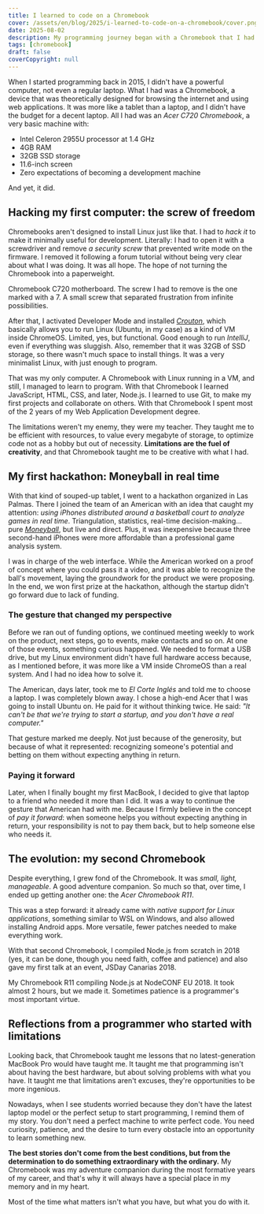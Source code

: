 ```yaml
---
title: I learned to code on a Chromebook
cover: /assets/en/blog/2025/i-learned-to-code-on-a-chromebook/cover.png
date: 2025-08-02
description: My programming journey began with a Chromebook that I had to hack to install Linux. Limitations are the fuel of creativity.
tags: [chromebook]
draft: false
coverCopyright: null
---
```


When I started programming back in 2015, I didn't have a powerful computer, not even a regular laptop. What I had was a Chromebook, a device that was theoretically designed for browsing the internet and using web applications. It was more like a tablet than a laptop, and I didn't have the budget for a decent laptop. All I had was an *Acer C720 Chromebook*, a very basic machine with:

- Intel Celeron 2955U processor at 1.4 GHz
- 4GB RAM
- 32GB SSD storage
- 11.6-inch screen
- Zero expectations of becoming a development machine

And yet, it did.

## Hacking my first computer: the screw of freedom

Chromebooks aren't designed to install Linux just like that. I had to *hack it* to make it minimally useful for development. Literally: I had to open it with a screwdriver and remove *a security screw* that prevented write mode on the firmware. I removed it following a forum tutorial without being very clear about what I was doing. It was all hope. The hope of not turning the Chromebook into a paperweight.

<img-caption src="/assets/blog/2025/i-learned-to-code-on-a-chromebook/c720-chromebook-board.png" alt="Chromebook C720 motherboard showing different screws and components. The screw I had to remove is marked with a 7">
Chromebook C720 motherboard. The screw I had to remove is the one marked with a 7. A small screw that separated frustration from infinite possibilities.
</img-caption>

After that, I activated Developer Mode and installed [*Crouton*](https://github.com/dnschneid/crouton), which basically allows you to run Linux (Ubuntu, in my case) as a kind of VM inside ChromeOS. Limited, yes, but functional. Good enough to run *IntelliJ*, even if everything was sluggish. Also, remember that it was 32GB of SSD storage, so there wasn't much space to install things. It was a very minimalist Linux, with just enough to program.

That was my only computer. A Chromebook with Linux running in a VM, and still, I managed to learn to program. With that Chromebook I learned JavaScript, HTML, CSS, and later, Node.js. I learned to use Git, to make my first projects and collaborate on others. With that Chromebook I spent most of the 2 years of my Web Application Development degree.

The limitations weren't my enemy, they were my teacher. They taught me to be efficient with resources, to value every megabyte of storage, to optimize code not as a hobby but out of necessity. **Limitations are the fuel of creativity**, and that Chromebook taught me to be creative with what I had.

## My first hackathon: Moneyball in real time

With that kind of souped-up tablet, I went to a hackathon organized in Las Palmas. There I joined the team of an American with an idea that caught my attention: *using iPhones distributed around a basketball court to analyze games in real time*. Triangulation, statistics, real-time decision-making... pure [*Moneyball*](https://en.wikipedia.org/wiki/Moneyball_(film)), but live and direct. Plus, it was inexpensive because three second-hand iPhones were more affordable than a professional game analysis system.

I was in charge of the web interface. While the American worked on a proof of concept where you could pass it a video, and it was able to recognize the ball's movement, laying the groundwork for the product we were proposing. In the end, we won first prize at the hackathon, although the startup didn't go forward due to lack of funding.

### The gesture that changed my perspective

Before we ran out of funding options, we continued meeting weekly to work on the product, next steps, go to events, make contacts and so on. At one of those events, something curious happened. We needed to format a USB drive, but my Linux environment didn't have full hardware access because, as I mentioned before, it was more like a VM inside ChromeOS than a real system. And I had no idea how to solve it.

The American, days later, took me to *El Corte Inglés* and told me to choose a laptop. I was completely blown away. I chose a high-end Acer that I was going to install Ubuntu on. He paid for it without thinking twice. He said: _"It can't be that we're trying to start a startup, and you don't have a real computer."_

That gesture marked me deeply. Not just because of the generosity, but because of what it represented: recognizing someone's potential and betting on them without expecting anything in return.

### Paying it forward

Later, when I finally bought my first MacBook, I decided to give that laptop to a friend who needed it more than I did. It was a way to continue the gesture that American had with me. Because I firmly believe in the concept of *pay it forward*: when someone helps you without expecting anything in return, your responsibility is not to pay them back, but to help someone else who needs it.

## The evolution: my second Chromebook

Despite everything, I grew fond of the Chromebook. It was *small, light, manageable*. A good adventure companion. So much so that, over time, I ended up getting another one: the *Acer Chromebook R11*.

This was a step forward: it already came with *native support for Linux applications*, something similar to WSL on Windows, and also allowed installing Android apps. More versatile, fewer patches needed to make everything work.

With that second Chromebook, I compiled Node.js from scratch in 2018 (yes, it can be done, though you need faith, coffee and patience) and also gave my first talk at an event, JSDay Canarias 2018.

<img-caption src="/assets/blog/2025/i-learned-to-code-on-a-chromebook/chromebook-node-conf-2018.jpeg" alt="The R11 chromebook compiling Node.js at NodeCONF EU 2018">
My Chromebook R11 compiling Node.js at NodeCONF EU 2018. It took almost 2 hours, but we made it. Sometimes patience is a programmer's most important virtue.
</img-caption>

## Reflections from a programmer who started with limitations

Looking back, that Chromebook taught me lessons that no latest-generation MacBook Pro would have taught me. It taught me that programming isn't about having the best hardware, but about solving problems with what you have. It taught me that limitations aren't excuses, they're opportunities to be more ingenious.

Nowadays, when I see students worried because they don't have the latest laptop model or the perfect setup to start programming, I remind them of my story. You don't need a perfect machine to write perfect code. You need curiosity, patience, and the desire to turn every obstacle into an opportunity to learn something new.

**The best stories don't come from the best conditions, but from the determination to do something extraordinary with the ordinary.** My Chromebook was my adventure companion during the most formative years of my career, and that's why it will always have a special place in my memory and in my heart.

Most of the time what matters isn't what you have, but what you do with it.
